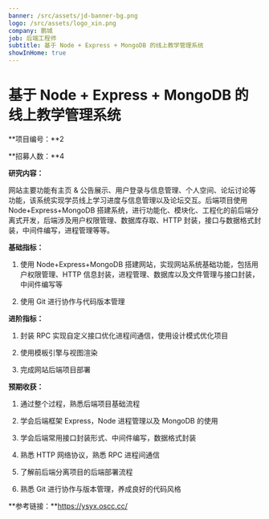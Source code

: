 ```yaml
---
banner: /src/assets/jd-banner-bg.png
logo: /src/assets/logo_xin.png
company: 鹏城
job: 后端工程师
subtitle: 基于 Node + Express + MongoDB 的线上教学管理系统
showInHome: true
---
```


# 基于 Node + Express + MongoDB 的线上教学管理系统 

**项目编号：**2

**招募人数：**4

**研究内容：**

网站主要功能有主页 & 公告展示、用户登录与信息管理、个人空间、论坛讨论等功能，该系统实现学员线上学习进度与信息管理以及论坛交互。后端项目使用 Node+Express+MongoDB 搭建系统，进行功能化、模块化、工程化的前后端分离式开发，后端涉及用户权限管理、数据库存取、HTTP 封装，接口与数据格式封装，中间件编写，进程管理等等。

**基础指标：**

1. 使用 Node+Express+MongoDB 搭建网站，实现网站系统基础功能，包括用户权限管理、HTTP 信息封装，进程管理、数据库以及文件管理与接口封装，中间件编写等

2. 使用 Git 进行协作与代码版本管理

**进阶指标：**

1. 封装 RPC 实现自定义接口优化进程间通信，使用设计模式优化项目

2. 使用模板引擎与视图渲染

3. 完成网站后端项目部署

**预期收获：**

1. 通过整个过程，熟悉后端项目基础流程

2. 学会后端框架 Express，Node 进程管理以及 MongoDB 的使用

3. 学会后端常用接口封装形式、中间件编写，数据格式封装

4. 熟悉 HTTP 网络协议，熟悉 RPC 进程间通信

5. 了解前后端分离项目的后端部署流程

6. 熟悉 Git 进行协作与版本管理，养成良好的代码风格

**参考链接：**https://ysyx.oscc.cc/
